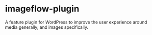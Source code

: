 # imageflow-plugin
A feature plugin for WordPress to improve the user experience around media generally, and images specifically.
